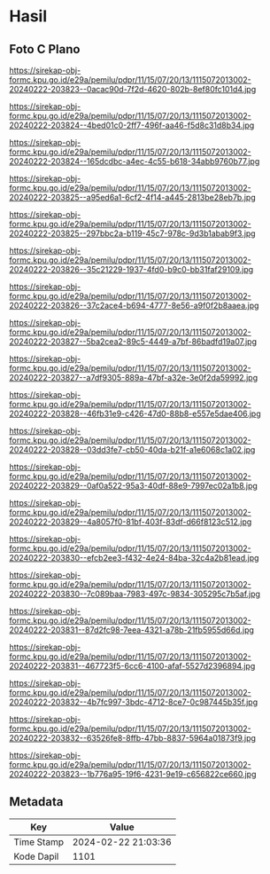# Hasil

## Foto C Plano

https://sirekap-obj-formc.kpu.go.id/e29a/pemilu/pdpr/11/15/07/20/13/1115072013002-20240222-203823--0acac90d-7f2d-4620-802b-8ef80fc101d4.jpg

https://sirekap-obj-formc.kpu.go.id/e29a/pemilu/pdpr/11/15/07/20/13/1115072013002-20240222-203824--4bed01c0-2ff7-496f-aa46-f5d8c31d8b34.jpg

https://sirekap-obj-formc.kpu.go.id/e29a/pemilu/pdpr/11/15/07/20/13/1115072013002-20240222-203824--165dcdbc-a4ec-4c55-b618-34abb9760b77.jpg

https://sirekap-obj-formc.kpu.go.id/e29a/pemilu/pdpr/11/15/07/20/13/1115072013002-20240222-203825--a95ed6a1-6cf2-4f14-a445-2813be28eb7b.jpg

https://sirekap-obj-formc.kpu.go.id/e29a/pemilu/pdpr/11/15/07/20/13/1115072013002-20240222-203825--297bbc2a-b119-45c7-978c-9d3b1abab9f3.jpg

https://sirekap-obj-formc.kpu.go.id/e29a/pemilu/pdpr/11/15/07/20/13/1115072013002-20240222-203826--35c21229-1937-4fd0-b9c0-bb31faf29109.jpg

https://sirekap-obj-formc.kpu.go.id/e29a/pemilu/pdpr/11/15/07/20/13/1115072013002-20240222-203826--37c2ace4-b694-4777-8e56-a9f0f2b8aaea.jpg

https://sirekap-obj-formc.kpu.go.id/e29a/pemilu/pdpr/11/15/07/20/13/1115072013002-20240222-203827--5ba2cea2-89c5-4449-a7bf-86badfd19a07.jpg

https://sirekap-obj-formc.kpu.go.id/e29a/pemilu/pdpr/11/15/07/20/13/1115072013002-20240222-203827--a7df9305-889a-47bf-a32e-3e0f2da59992.jpg

https://sirekap-obj-formc.kpu.go.id/e29a/pemilu/pdpr/11/15/07/20/13/1115072013002-20240222-203828--46fb31e9-c426-47d0-88b8-e557e5dae406.jpg

https://sirekap-obj-formc.kpu.go.id/e29a/pemilu/pdpr/11/15/07/20/13/1115072013002-20240222-203828--03dd3fe7-cb50-40da-b21f-a1e6068c1a02.jpg

https://sirekap-obj-formc.kpu.go.id/e29a/pemilu/pdpr/11/15/07/20/13/1115072013002-20240222-203829--0af0a522-95a3-40df-88e9-7997ec02a1b8.jpg

https://sirekap-obj-formc.kpu.go.id/e29a/pemilu/pdpr/11/15/07/20/13/1115072013002-20240222-203829--4a8057f0-81bf-403f-83df-d66f8123c512.jpg

https://sirekap-obj-formc.kpu.go.id/e29a/pemilu/pdpr/11/15/07/20/13/1115072013002-20240222-203830--efcb2ee3-f432-4e24-84ba-32c4a2b81ead.jpg

https://sirekap-obj-formc.kpu.go.id/e29a/pemilu/pdpr/11/15/07/20/13/1115072013002-20240222-203830--7c089baa-7983-497c-9834-305295c7b5af.jpg

https://sirekap-obj-formc.kpu.go.id/e29a/pemilu/pdpr/11/15/07/20/13/1115072013002-20240222-203831--87d2fc98-7eea-4321-a78b-21fb5955d66d.jpg

https://sirekap-obj-formc.kpu.go.id/e29a/pemilu/pdpr/11/15/07/20/13/1115072013002-20240222-203831--467723f5-6cc6-4100-afaf-5527d2396894.jpg

https://sirekap-obj-formc.kpu.go.id/e29a/pemilu/pdpr/11/15/07/20/13/1115072013002-20240222-203832--4b7fc997-3bdc-4712-8ce7-0c987445b35f.jpg

https://sirekap-obj-formc.kpu.go.id/e29a/pemilu/pdpr/11/15/07/20/13/1115072013002-20240222-203832--63526fe8-8ffb-47bb-8837-5964a01873f9.jpg

https://sirekap-obj-formc.kpu.go.id/e29a/pemilu/pdpr/11/15/07/20/13/1115072013002-20240222-203823--1b776a95-19f6-4231-9e19-c656822ce660.jpg


## Metadata

| Key        | Value               |
| ---------- | ------------------- |
| Time Stamp | 2024-02-22 21:03:36 |
| Kode Dapil | 1101                |



